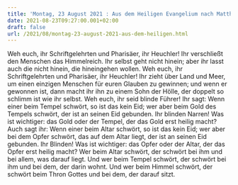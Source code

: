 ```yaml
---
title: 'Montag, 23 August 2021 : Aus dem Heiligen Evangelium nach Matthäus - Mt 23,13-22.'
date: 2021-08-23T09:27:00.001+02:00
draft: false
url: /2021/08/montag-23-august-2021-aus-dem-heiligen.html
---
```


Weh euch, ihr Schriftgelehrten und Pharisäer, ihr Heuchler! Ihr verschließt den Menschen das Himmelreich. Ihr selbst geht nicht hinein; aber ihr lasst auch die nicht hinein, die hineingehen wollen. Weh euch, ihr Schriftgelehrten und Pharisäer, ihr Heuchler! Ihr zieht über Land und Meer, um einen einzigen Menschen für euren Glauben zu gewinnen; und wenn er gewonnen ist, dann macht ihr ihn zu einem Sohn der Hölle, der doppelt so schlimm ist wie ihr selbst. Weh euch, ihr seid blinde Führer! Ihr sagt: Wenn einer beim Tempel schwört, so ist das kein Eid; wer aber beim Gold des Tempels schwört, der ist an seinen Eid gebunden. Ihr blinden Narren! Was ist wichtiger: das Gold oder der Tempel, der das Gold erst heilig macht? Auch sagt ihr: Wenn einer beim Altar schwört, so ist das kein Eid; wer aber bei dem Opfer schwört, das auf dem Altar liegt, der ist an seinen Eid gebunden. Ihr Blinden! Was ist wichtiger: das Opfer oder der Altar, der das Opfer erst heilig macht? Wer beim Altar schwört, der schwört bei ihm und bei allem, was darauf liegt. Und wer beim Tempel schwört, der schwört bei ihm und bei dem, der darin wohnt. Und wer beim Himmel schwört, der schwört beim Thron Gottes und bei dem, der darauf sitzt.